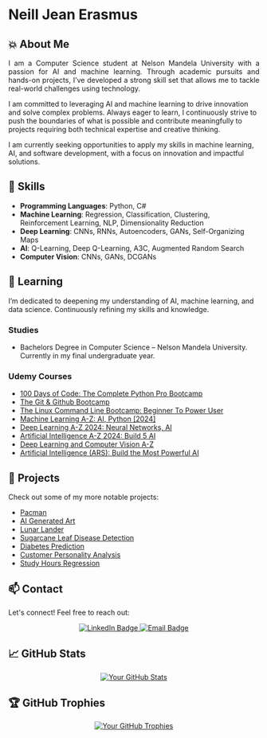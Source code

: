 # Neill Jean Erasmus

## 💥 About Me

<p style="text-align: justify;">
  I am a Computer Science student at Nelson Mandela University with a passion for AI and machine learning. Through academic pursuits and hands-on projects, I’ve developed a strong skill set that allows me to   tackle real-world challenges using technology.

I am committed to leveraging AI and machine learning to drive innovation and solve complex problems. Always eager to learn, I continuously strive to push the boundaries of what is possible and contribute meaningfully to projects requiring both technical expertise and creative thinking.

I am currently seeking opportunities to apply my skills in machine learning, AI, and software development, with a focus on innovation and impactful solutions.
</p>

## 🚀 Skills

- **Programming Languages**: Python, C#
- **Machine Learning**: Regression, Classification, Clustering, Reinforcement Learning, NLP, Dimensionality Reduction
- **Deep Learning**: CNNs, RNNs, Autoencoders, GANs, Self-Organizing Maps
- **AI**: Q-Learning, Deep Q-Learning, A3C, Augmented Random Search
- **Computer Vision**: CNNs, GANs, DCGANs

## 🌱 Learning

I’m dedicated to deepening my understanding of AI, machine learning, and data science. Continuously refining my skills and knowledge.

### Studies

- Bachelors Degree in Computer Science – Nelson Mandela University. Currently in my final undergraduate year.

### Udemy Courses

- [100 Days of Code: The Complete Python Pro Bootcamp](https://www.udemy.com/course/100-days-of-code/)
- [The Git & Github Bootcamp](https://www.udemy.com/course/git-and-github-bootcamp/)
- [The Linux Command Line Bootcamp: Beginner To Power User](https://www.udemy.com/course/the-linux-command-line-bootcamp/)
- [Machine Learning A-Z: AI, Python [2024]](https://www.udemy.com/course/machinelearning/)
- [Deep Learning A-Z 2024: Neural Networks, AI](https://www.udemy.com/course/deeplearning/)
- [Artificial Intelligence A-Z 2024: Build 5 AI](https://www.udemy.com/course/artificial-intelligence-az/)
- [Deep Learning and Computer Vision A-Z](https://www.udemy.com/course/computer-vision-a-z/)
- [Artificial Intelligence (ARS): Build the Most Powerful AI](https://www.udemy.com/course/artificial-intelligence-ars/)

## 🔭 Projects

Check out some of my more notable projects:

- [Pacman](https://github.com/Neill-Erasmus/pacman)
- [AI Generated Art](https://github.com/Neill-Erasmus/ai-generated-art)
- [Lunar Lander](https://github.com/Neill-Erasmus/lunar-lander)
- [Sugarcane Leaf Disease Detection](https://github.com/Neill-Erasmus/sugarcane-leaf-disease-detection)
- [Diabetes Prediction](https://github.com/Neill-Erasmus/diabetes-classification)
- [Customer Personality Analysis](https://github.com/Neill-Erasmus/customer-personality-analysis?tab=readme-ov-file)
- [Study Hours Regression](https://github.com/Neill-Erasmus/study-hours-regression)

## 📫 Contact

Let's connect! Feel free to reach out:

<div id="badges">
  <p align="center">
    <a href="https://www.linkedin.com/in/neill-jean-erasmus">
        <img src="https://img.shields.io/badge/LinkedIn-blue?style=for-the-badge&logo=linkedin&logoColor=white" alt="LinkedIn Badge">
    </a>
    <a href="mailto:neill.erasmus@icloud.com">
        <img src="https://img.shields.io/badge/Email-red?style=for-the-badge&logo=mail.ru" alt="Email Badge">
    </a>
  </p>
</div>

## 📈 GitHub Stats

<p align="center">
  <a href="https://github.com/anuraghazra/github-readme-stats">
    <img alt="Your GitHub Stats" src="https://github-readme-stats.vercel.app/api?username=Neill-Erasmus&show_icons=true&count_private=true&hide=contribs&theme=dark">
  </a>
</p>

## 🏆 GitHub Trophies

<p align="center">
  <a href="https://github.com/ryo-ma/github-profile-trophy">
    <img alt="Your GitHub Trophies" src="https://github-profile-trophy.vercel.app/?username=Neill-Erasmus&theme=darkhub">
  </a>
</p>
